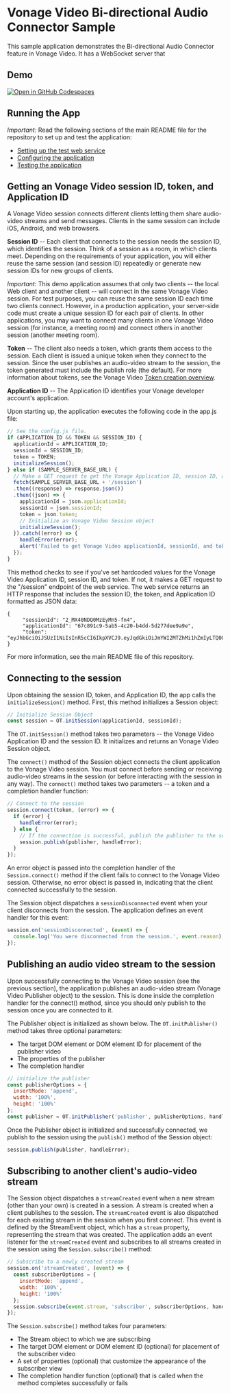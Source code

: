Vonage Video Bi-directional Audio Connector Sample
=======================

This sample application demonstrates the Bi-directional Audio Connector feature in Vonage Video. It has a WebSocket server that 

## Demo

[![Open in GitHub Codespaces](https://github.com/codespaces/badge.svg)](https://codespaces.new/Vonage-Community/video-api-web-samples/tree/DEVX-10081-adds-bi-directional-audio-connector/Bidirectional-Audio-Connector)

<!-- [![Open in StackBlitz](https://developer.stackblitz.com/img/open_in_stackblitz.svg)](https://stackblitz.com/fork/github/vonage-community/video-api-web-samples/tree/main/Basic%20Video%20Chat)

Enter your credentials in `config.js` and the application will work.

> Note: There is a devDependency `sirv-cli` in the project that is only necessary to run the demo on StackBlitz. -->

## Running the App

*Important:* Read the following sections of the main README file for the repository to set up
and test the application:

* [Setting up the test web service](../README.md#setting-up-the-test-web-service)
* [Configuring the application](../README.md#configuring-the-application)
* [Testing the application](../README.md#testing-the-application)

## Getting an Vonage Video session ID, token, and Application ID

A Vonage Video session connects different clients letting them share audio-video streams and send
messages. Clients in the same session can include iOS, Android, and web browsers.

**Session ID** -- Each client that connects to the session needs the session ID, which identifies
the session. Think of a session as a room, in which clients meet. Depending on the requirements of
your application, you will either reuse the same session (and session ID) repeatedly or generate
new session IDs for new groups of clients.

*Important*: This demo application assumes that only two clients -- the local Web client and
another client -- will connect in the same Vonage Video session. For test purposes, you can reuse the
same session ID each time two clients connect. However, in a production application, your
server-side code must create a unique session ID for each pair of clients. In other applications,
you may want to connect many clients in one Vonage Video session (for instance, a meeting room) and
connect others in another session (another meeting room).

**Token** -- The client also needs a token, which grants them access to the session. Each client is
issued a unique token when they connect to the session. Since the user publishes an audio-video
stream to the session, the token generated must include the publish role (the default). For more
information about tokens, see the Vonage Video [Token creation
overview](https://developer.vonage.com/en/video/guides/create-token).

**Application ID** -- The Application ID identifies your Vonage developer account's application.

Upon starting up, the application executes the following code in the app.js file:

```javascript
// See the config.js file.
if (APPLICATION_ID && TOKEN && SESSION_ID) {
  applicationId = APPLICATION_ID;
  sessionId = SESSION_ID;
  token = TOKEN;
  initializeSession();
} else if (SAMPLE_SERVER_BASE_URL) {
  // Make a GET request to get the Vonage Application ID, session ID, and token from the server
  fetch(SAMPLE_SERVER_BASE_URL + '/session')
  .then((response) => response.json())
  .then((json) => {
    applicationId = json.applicationId;
    sessionId = json.sessionId;
    token = json.token;
    // Initialize an Vonage Video Session object
    initializeSession();
  }).catch((error) => {
    handleError(error);
    alert('Failed to get Vonage Video applicationId, sessionId, and token. Make sure you have updated the config.js file.');
  });
}
```

This method checks to see if you've set hardcoded values for the Vonage Video Application ID, session ID, and
token. If not, it makes a GET request to the "/session" endpoint of the web service.
The web service returns an HTTP response that includes the session ID, the token, and Application ID
formatted as JSON data:

    {
         "sessionId": "2_MX40NDQ0MzEyMn5-fn4",
         "applicationId": "67c891c9-5ab5-4c20-b4dd-5d277dee9a9e",
         "token": "eyJhbGciOiJSUzI1NiIsInR5cCI6IkpXVCJ9.eyJqdGkiOiJmYWI2MTZhMi1hZmIyLTQ0OWQtOWZhNy01..."
    }

For more information, see the main README file of this repository.

## Connecting to the session

Upon obtaining the session ID, token, and Application ID, the app calls the `initializeSession()` method.
First, this method initializes a Session object:

```javascript
// Initialize Session Object
const session = OT.initSession(applicationId, sessionId);
```

The `OT.initSession()` method takes two parameters -- the Vonage Video Application ID and the session ID. It
initializes and returns an Vonage Video Session object.

The `connect()` method of the Session object connects the client application to the Vonage Video
session. You must connect before sending or receiving audio-video streams in the session (or before
interacting with the session in any way). The `connect()` method takes two parameters -- a token
and a completion handler function:

```javascript
// Connect to the session
session.connect(token, (error) => {
  if (error) {
    handleError(error);
  } else {
    // If the connection is successful, publish the publisher to the session
    session.publish(publisher, handleError);
  }
});
```

An error object is passed into the completion handler of the `Session.connect()` method if the
client fails to connect to the Vonage Video session. Otherwise, no error object is passed in, indicating
that the client connected successfully to the session.

The Session object dispatches a `sessionDisconnected` event when your client disconnects from the
session. The application defines an event handler for this event:

```javascript
session.on('sessionDisconnected', (event) => {
  console.log('You were disconnected from the session.', event.reason);
});
```

## Publishing an audio video stream to the session

Upon successfully connecting to the Vonage Video session (see the previous section), the application publishes an 
audio-video stream (Vonage Video Publisher object) to the session. This is done inside the completion handler for the 
connect() method, since you should only publish to the session once you are connected to it.

The Publisher object is initialized as shown below. The `OT.initPublisher()` method takes three
optional parameters:

* The target DOM element or DOM element ID for placement of the publisher video
* The properties of the publisher
* The completion handler

```javascript
// initialize the publisher
const publisherOptions = {
  insertMode: 'append',
  width: '100%',
  height: '100%'
};
const publisher = OT.initPublisher('publisher', publisherOptions, handleError);
```

Once the Publisher object is initialized and successfully connected, we publish to the session using the `publish()`
method of the Session object:

```javascript
session.publish(publisher, handleError);
```

## Subscribing to another client's audio-video stream

The Session object dispatches a `streamCreated` event when a new stream (other than your own) is
created in a session. A stream is created when a client publishes to the session. The
`streamCreated` event is also dispatched for each existing stream in the session when you first
connect. This event is defined by the StreamEvent object, which has a `stream` property,
representing the stream that was created. The application adds an event listener for the
`streamCreated` event and subscribes to all streams created in the session using the
`Session.subscribe()` method:

```javascript
// Subscribe to a newly created stream
session.on('streamCreated', (event) => {
  const subscriberOptions = {
    insertMode: 'append',
    width: '100%',
    height: '100%'
  };
  session.subscribe(event.stream, 'subscriber', subscriberOptions, handleError);
});
```

The `Session.subscribe()` method takes four parameters:

* The Stream object to which we are subscribing
* The target DOM element or DOM element ID (optional) for placement of the subscriber video
* A set of properties (optional) that customize the appearance of the subscriber view
* The completion handler function (optional) that is called when the method completes
  successfully or fails
